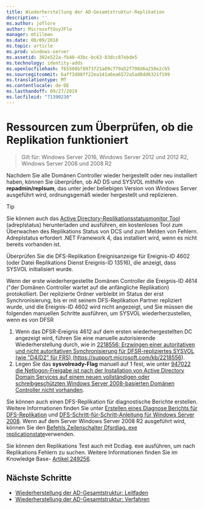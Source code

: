 ```yaml
---
title: Wiederherstellung der AD-Gesamtstruktur-Replikation
description: ''
ms.author: joflore
author: MicrosoftGuyJFlo
manager: mtillman
ms.date: 08/09/2018
ms.topic: article
ms.prod: windows-server
ms.assetid: 302e522a-fb40-43bc-bc63-83dcc87ebde5
ms.technology: identity-adds
ms.openlocfilehash: f65508bf8973721a09c779a52f708d6a258e2cb5
ms.sourcegitcommit: 6aff3d88ff22ea141a6ea6572a5ad8dd6321f199
ms.translationtype: MT
ms.contentlocale: de-DE
ms.lasthandoff: 09/27/2019
ms.locfileid: "71390230"
---
```

# <a name="resources-to-verify-replication-is-working"></a>Ressourcen zum Überprüfen, ob die Replikation funktioniert 

>Gilt für: Windows Server 2016, Windows Server 2012 und 2012 R2, Windows Server 2008 und 2008 R2

Nachdem Sie alle Domänen Controller wieder hergestellt oder neu installiert haben, können Sie überprüfen, ob AD DS und SYSVOL mithilfe von **repadmin/replsum**, das unter jeder beliebigen Version von Windows Server ausgeführt wird, ordnungsgemäß wieder hergestellt und replizieren.  
  
> [!TIP]
> Sie können auch das [Active Directory-Replikationsstatusmonitor Tool](https://www.microsoft.com/download/details.aspx?id=30005) (adreplstatus) herunterladen und ausführen, ein kostenloses Tool zum Überwachen des Replikations Status von DCS und zum Melden von Fehlern. Adreplstatus erfordert .NET Framework 4, das installiert wird, wenn es nicht bereits vorhanden ist.  

Überprüfen Sie die DFS-Replikation Ereignisanzeige für Ereignis-ID 4602 (oder Datei Replikations Dienst Ereignis-ID 13516), die anzeigt, dass SYSVOL initialisiert wurde.  

Wenn der erste wiederhergestellte Domänen Controller die Ereignis-ID 4614 ("der Domänen Controller wartet auf die anfängliche Replikation) protokolliert. Der replizierte Ordner verbleibt im Status der erst Synchronisierung, bis er mit seinem DFS-Replikation Partner repliziert wurde, und die Ereignis-ID 4602 wird nicht angezeigt, und Sie müssen die folgenden manuellen Schritte ausführen, um SYSVOL wiederherzustellen, wenn es von DFSR  

1. Wenn das DFSR-Ereignis 4612 auf dem ersten wiederhergestellten DC angezeigt wird, führen Sie eine manuelle autorisierende Wiederherstellung durch, wie in [2218556: Erzwingen einer autoritativen und nicht autoritativen Synchronisierung für DFSR-repliziertes SYSVOL (wie "D4/D2" für FRS) ](https://support.microsoft.com/kb/2218556) (https://support.microsoft.com/kb/2218556).  
2. Legen Sie das **sysvolready-Flag** manuell auf 1 fest, wie unter [947022 die Netlogon-Freigabe ist nach der Installation von Active Directory Domain Services auf einem neuen vollständigen oder schreibgeschützten Windows Server 2008-basierten Domänen Controller nicht vorhanden](https://support.microsoft.com/kb/947022).  

Sie können auch einen DFS-Replikation für diagnostische Berichte erstellen. Weitere Informationen finden Sie unter [Erstellen eines Diagnose Berichts für DFS-Replikation](https://technet.microsoft.com/library/cc754227.aspx) und [DFS-Schritt-für-Schritt-Anleitung für Windows Server 2008](https://technet.microsoft.com/library/cc732863\(WS.10\).aspx). Wenn auf dem Server Windows Server 2008 R2 ausgeführt wird, können Sie den [Befehls Zeilenschalter Dfsrdiag. exe replicationstate](http://blogs.technet.com/b/filecab/archive/2009/05/28/dfsrdiag-exe-replicationstate-what-s-dfsr-up-to.aspx)verwenden.  

Sie können den Replikations Test auch mit Dcdiag. exe ausführen, um nach Replikations Fehlern zu suchen. Weitere Informationen finden Sie im Knowledge Base- [Artikel 249256](https://support.microsoft.com/kb/249256).

## <a name="next-steps"></a>Nächste Schritte

- [Wiederherstellung der AD-Gesamtstruktur: Leitfaden](AD-Forest-Recovery-Guide.md)
- [Wiederherstellung der AD-Gesamtstruktur: Verfahren](AD-Forest-Recovery-Procedures.md)
